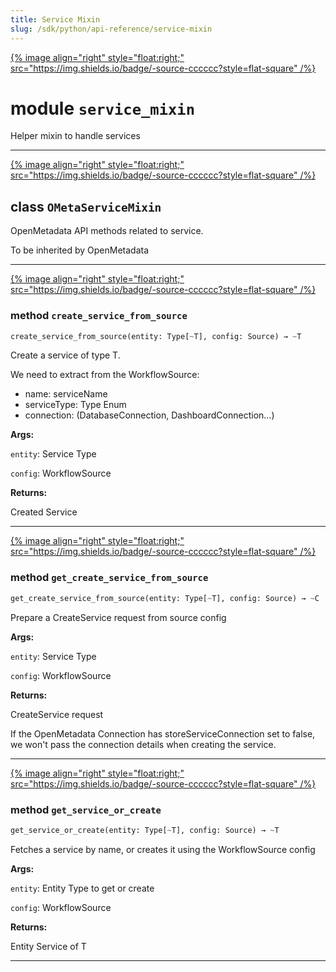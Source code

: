 ```yaml
---
title: Service Mixin
slug: /sdk/python/api-reference/service-mixin
---
```




[{% image align="right" style="float:right;" src="https://img.shields.io/badge/-source-cccccc?style=flat-square" /%}](https://github.com/open-metadata/OpenMetadata/tree/main/ingestion/src/metadata/ingestion/ometa/mixins/service_mixin.py#L0")

# module `service_mixin`
Helper mixin to handle services 



---

[{% image align="right" style="float:right;" src="https://img.shields.io/badge/-source-cccccc?style=flat-square" /%}](https://github.com/open-metadata/OpenMetadata/tree/main/ingestion/src/metadata/ingestion/ometa/mixins/service_mixin.py#L33")

## class `OMetaServiceMixin`
OpenMetadata API methods related to service. 

To be inherited by OpenMetadata 




---

[{% image align="right" style="float:right;" src="https://img.shields.io/badge/-source-cccccc?style=flat-square" /%}](https://github.com/open-metadata/OpenMetadata/tree/main/ingestion/src/metadata/ingestion/ometa/mixins/service_mixin.py#L64")

### method `create_service_from_source`

```python
create_service_from_source(entity: Type[~T], config: Source) → ~T
```

Create a service of type T. 

We need to extract from the WorkflowSource: 
- name: serviceName 
- serviceType: Type Enum 
- connection: (DatabaseConnection, DashboardConnection...)

**Args:**

`entity`: Service Type 

`config`: WorkflowSource 

**Returns:**

Created Service 

---

[{% image align="right" style="float:right;" src="https://img.shields.io/badge/-source-cccccc?style=flat-square" /%}](https://github.com/open-metadata/OpenMetadata/tree/main/ingestion/src/metadata/ingestion/ometa/mixins/service_mixin.py#L42")

### method `get_create_service_from_source`

```python
get_create_service_from_source(entity: Type[~T], config: Source) → ~C
```

Prepare a CreateService request from source config 

**Args:**

`entity`: Service Type 

`config`: WorkflowSource 

**Returns:**

CreateService request 

If the OpenMetadata Connection has storeServiceConnection set to false, we won't pass the connection details when creating the service. 

---

[{% image align="right" style="float:right;" src="https://img.shields.io/badge/-source-cccccc?style=flat-square" /%}](https://github.com/open-metadata/OpenMetadata/tree/main/ingestion/src/metadata/ingestion/ometa/mixins/service_mixin.py#L83")

### method `get_service_or_create`

```python
get_service_or_create(entity: Type[~T], config: Source) → ~T
```

Fetches a service by name, or creates it using the WorkflowSource config

**Args:**

`entity`: Entity Type to get or create 

`config`: WorkflowSource 

**Returns:**

Entity Service of T 




---


